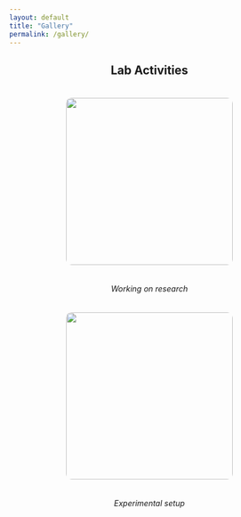 ```yaml
---
layout: default
title: "Gallery"
permalink: /gallery/
---
```



<h2 align="center">Lab Activities</h2>

<figure class="centered">
  <p align="center">
    <img src="{{ site.baseurl }}/images/photos/pic_1.jpeg" style="margin: 20px; width: 300px; border-radius: 10px;" />
  </p>
  <figcaption style="text-align: center; font-style: italic;">Working on research</figcaption>
</figure>

<figure class="centered">
  <p align="center">
    <img src="{{ site.baseurl }}/images/photos/pic_2.jpeg" style="margin: 20px; width: 300px; border-radius: 10px;" />
  </p>
  <figcaption style="text-align: center; font-style: italic;">Experimental setup</figcaption>
</figure>
